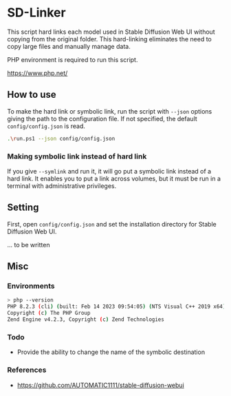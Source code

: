 # SD-Linker 

This script hard links each model used in Stable Diffusion Web UI without copying from the original folder. This hard-linking eliminates the need to copy large files and manually manage data.

PHP environment is required to run this script.

<https://www.php.net/>

## How to use

To make the hard link or symbolic link, run the script with `--json` options giving the path to the configuration file.
If not specified, the default `config/config.json` is read.

```bash
.\run.ps1 --json config/config.json
```

### Making symbolic link instead of hard link

If you give `--symlink` and run it, it will go put a symbolic link instead of a hard link.
It enables you to put a link across volumes, but it must be run in a terminal with administrative privileges.

## Setting

First, open `config/config.json` and set the installation directory for Stable Diffusion Web UI.

... to be written

## Misc

### Environments

```bash
> php --version
PHP 8.2.3 (cli) (built: Feb 14 2023 09:54:05) (NTS Visual C++ 2019 x64)
Copyright (c) The PHP Group
Zend Engine v4.2.3, Copyright (c) Zend Technologies
```

### Todo

- Provide the ability to change the name of the symbolic destination

### References

- <https://github.com/AUTOMATIC1111/stable-diffusion-webui>
